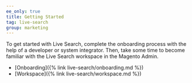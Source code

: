 ```yaml
---
ee_only: true
title: Getting Started
tag: live-search
group: marketing
---
```


To get started with Live Search, complete the onboarding process with the help of a developer or system integrator.  Then, take some time to become familiar with the Live Search workspace in the Magento Admin.

- [Onboarding]({% link live-search/onboarding.md %})
- [Workspace]({% link live-search/workspace.md %})
